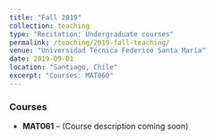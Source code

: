 ```yaml
---
title: "Fall 2019"
collection: teaching
type: "Recitation: Undergraduate courses"
permalink: /teaching/2019-fall-teaching/
venue: "Universidad Técnica Federico Santa María"
date: 2019-09-01
location: "Santiago, Chile"
excerpt: "Courses: MAT060"
---
```


### Courses

- **MAT061** – (Course description coming soon)

